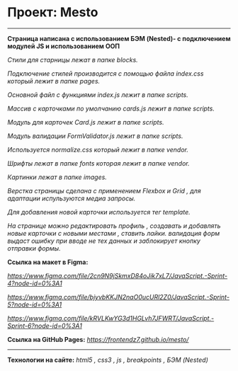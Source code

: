 # Проект: Mesto

---

**Страница написана с использованием БЭМ (Nested)- с подключением модулей JS и использованием ООП**

_Стили для старницы лежат в папке blocks._

_Подключение стилей производится с помощью файла index.css который лежит в папке pages._

_Основной файл с функциями index.js лежит в папке scripts._

_Массив с карточками по умолчанию cards.js лежит в папке scripts._

_Модуль для карточек Card.js лежит в папке scripts._

_Модуль валидации FormValidator.js лежит в папке scripts._

_Используется normalize.css который лежит в папке vendor._

_Шрифты лежат в папке fonts которая лежит в папке vendor._

_Картинки лежат в папке images._

_Верстка страницы сделана с применением Flexbox и Grid , для адаптации испульзуются медиа запросы._

_Для добавления новой карточки используется тег template._

_На странице можно редактировать профиль , создавать и добавлять новые карточки с новыми местами , ставить лайки. валидация форм выдаст ошибку при вводе не тех данных и заблокирует кнопку отправки формы._

**Ссылка на макет в Figma:**

*https://www.figma.com/file/2cn9N9jSkmxD84oJik7xL7/JavaScript.-Sprint-4?node-id=0%3A1*

*https://www.figma.com/file/bjyvbKKJN2naO0ucURl2Z0/JavaScript.-Sprint-5?node-id=0%3A1*

*https://www.figma.com/file/kRVLKwYG3d1HGLvh7JFWRT/JavaScript.-Sprint-6?node-id=0%3A1*

**Ссылка на GitHub Pages:**
*https://frontendz7.github.io/mesto/*

---

**Технологии на сайте:**
_html5 , css3 , js , breakpoints , БЭМ (Nested)_
